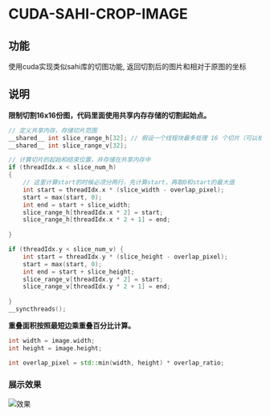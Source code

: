 # CUDA-SAHI-CROP-IMAGE
## 功能
使用cuda实现类似sahi库的切图功能, 返回切割后的图片和相对于原图的坐标

## 说明

**限制切割16x16份图，代码里面使用共享内存存储的切割起始点。**
```C++
// 定义共享内存，存储切片范围
__shared__ int slice_range_h[32]; // 假设一个线程块最多处理 16 个切片（可以根据实际情况调整）
__shared__ int slice_range_v[32]; 

// 计算切片的起始和结束位置，并存储在共享内存中
if (threadIdx.x < slice_num_h) 
{
    // 这里计算start的时候必须分两行，先计算start，再取0和start的最大值
    int start = threadIdx.x * (slice_width - overlap_pixel);
    start = max(start, 0);
    int end = start + slice_width;
    slice_range_h[threadIdx.x * 2] = start;
    slice_range_h[threadIdx.x * 2 + 1] = end;
    
}

if (threadIdx.y < slice_num_v) {
    int start = threadIdx.y * (slice_height - overlap_pixel);
    start = max(start, 0);
    int end = start + slice_height;
    slice_range_v[threadIdx.y * 2] = start;
    slice_range_v[threadIdx.y * 2 + 1] = end;
    
}
__syncthreads();
```
**重叠面积按照最短边乘重叠百分比计算。**
```C++
int width = image.width;
int height = image.height;

int overlap_pixel = std::min(width, height) * overlap_ratio;
```

### 展示效果
![效果](https://github.com/leon0514/cuda-sahi-crop-image/blob/main/workspace/test.gif)